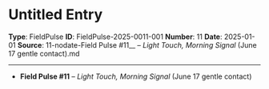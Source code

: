 # Untitled Entry

**Type**: FieldPulse
**ID**: FieldPulse-2025-0011-001
**Number**: 11
**Date**: 2025-01-01
**Source**: 11-nodate-Field Pulse #11__ – _Light Touch, Morning Signal_ (June 17 gentle contact).md

---

- **Field Pulse #11** – *Light Touch, Morning Signal* (June 17 gentle contact)